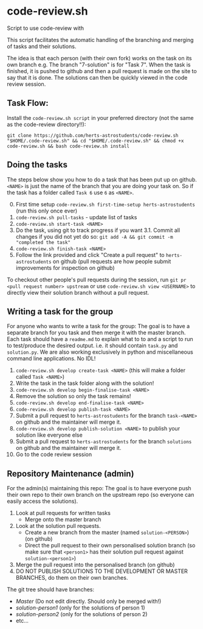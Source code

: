 # code-review.sh
Script to use code-review with 

This script facilitates the automatic handling of the branching and merging of tasks and their solutions. 

The idea is that each person (with their own fork) works on the task on its own branch e.g. The branch "7-solution" is for "Task 7". 
When the task is finished, it is pushed to github and then a pull request is made on the site to say that it is done. The solutions can then be quickly viewed in the code review session.

## Task Flow:
Install the `code-review.sh script` in your preferred directory (not the same as the code-review directory!!):

    git clone https://github.com/herts-astrostudents/code-review.sh "$HOME/.code-review.sh" && cd "$HOME/.code-review.sh" && chmod +x code-review.sh && bash code-review.sh install

## Doing the tasks
The steps below show you how to do a task that has been put up on github. `<NAME>` is just the name of the branch that you are doing your task on. So if the task has a folder called `Task 6` use `6` as `<NAME>`.

0. First time setup `code-review.sh first-time-setup herts-astrostudents` (run this only once ever)
1. `code-review.sh pull-tasks` - update list of tasks
2. `code-review.sh start-task <NAME>`
3. Do the task, using git to track progress if you want
3.1. Commit all changes if you did not yet do so: `git add -A && git commit -m "completed the task"`
4. `code-review.sh finish-task <NAME>`
5. Follow the link provided and click "Create a pull request" to `herts-astrostudents` on github (pull requests are how people submit improvements for inspection on github)

To checkout other people's pull requests during the session, run `git pr <pull request number> upstream` or use `code-review.sh view <USERNAME>` to directly view their solution branch without a pull request.


## Writing a task for the group
For anyone who wants to write a task for the group:
The goal is to have a separate branch for you task and then merge it with the master branch.
Each task should have a `readme.md` to explain what to to and a script to run to test/produce the desired output.
i.e. it should contain `task.py` and `solution.py`.
We are also working exclusively in python and miscellaneous command line applications. No IDL!

1. `code-review.sh develop create-task <NAME>` (this will make a folder called `Task <NAME>`)
2. Write the task in the task folder along with the solution!
3. `code-review.sh develop begin-finalise-task <NAME>`
4. Remove the solution so only the task remains!
5. `code-review.sh develop end-finalise-task <NAME>`
5. `code-review.sh develop publish-task <NAME>`
6. Submit a pull request to `herts-astrostudents` for the branch `task-<NAME>` on github and the maintainer will merge it.
7.  `code-review.sh develop publish-solution <NAME>` to publish your solution like everyone else
8. Submit a pull request to `herts-astrostudents` for the branch `solutions` on github and the maintainer will merge it.
9. Go to the code review session


## Repository Maintenance (admin)
For the admin(s) maintaining this repo:
The goal is to have everyone push their own repo to their own branch on the upstream repo (so everyone can easily access the solutions).

1. Look at pull requests for written tasks 
    * Merge onto the master branch 
1. Look at the solution pull requests. 
    * Create a new branch from the master (named `solution-<PERSON>`) (on github)
    * Direct the pull request to their own personalised solution branch (so make sure that `<person1>` has their solution pull request against `solution-<person1>`)
1. Merge the pull request into the personalised branch (on github)
1. DO NOT PUBLISH SOLUTIONS TO THE DEVELOPMENT OR MASTER BRANCHES, do them on their own branches.

The git tree should have branches:

* *Master* (Do not edit directly. Should only be merged with!)
* *solution-person1* (only for the solutions of person 1)
* *solution-person2* (only for the solutions of person 2)
* etc...
